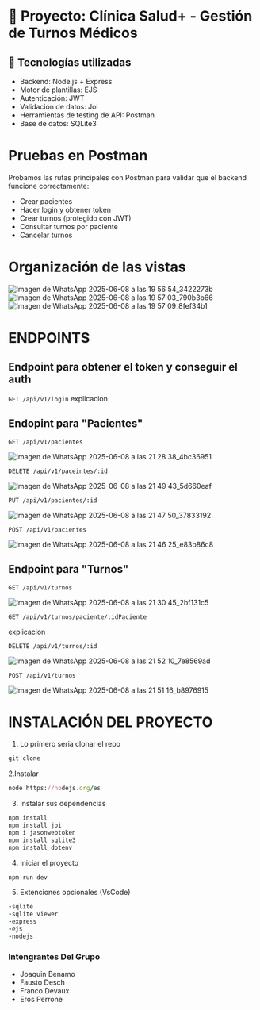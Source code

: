 # 🏥 Proyecto: Clínica Salud+ - Gestión de Turnos Médicos

## 🔧 Tecnologías utilizadas

- Backend: Node.js + Express
- Motor de plantillas: EJS
- Autenticación: JWT
- Validación de datos: Joi
- Herramientas de testing de API: Postman
- Base de datos: SQLite3 

# Pruebas en Postman
Probamos las rutas principales con Postman para validar que el backend funcione correctamente:

- Crear pacientes
- Hacer login y obtener token
- Crear turnos (protegido con JWT)
- Consultar turnos por paciente
- Cancelar turnos

# Organización de las vistas

![Imagen de WhatsApp 2025-06-08 a las 19 56 54_3422273b](https://github.com/user-attachments/assets/41e87e84-26e0-4e37-a5fc-d13c549135e4)
![Imagen de WhatsApp 2025-06-08 a las 19 57 03_790b3b66](https://github.com/user-attachments/assets/453259f3-c603-45c4-ad0e-a89a3de5d1c8)
![Imagen de WhatsApp 2025-06-08 a las 19 57 09_8fef34b1](https://github.com/user-attachments/assets/8cf5f4cc-e489-4347-9592-d233f26be266)

# ENDPOINTS

## Endpoint para obtener el token y conseguir el auth

`GET /api/v1/login`
<imagen> explicacion


## Endopint para **"Pacientes"**

`GET /api/v1/pacientes`

![Imagen de WhatsApp 2025-06-08 a las 21 28 38_4bc36951](https://github.com/user-attachments/assets/1a6ff5d3-5ef2-4df9-9c6f-68d87ad3fb7c) 

`DELETE /api/v1/paceintes/:id`

![Imagen de WhatsApp 2025-06-08 a las 21 49 43_5d660eaf](https://github.com/user-attachments/assets/d475cfc1-ef20-4c4f-b08e-81682ab011bb) 

`PUT /api/v1/pacientes/:id`

![Imagen de WhatsApp 2025-06-08 a las 21 47 50_37833192](https://github.com/user-attachments/assets/0af45376-e4ff-417a-9c75-84634162981b) 

`POST /api/v1/pacientes`

![Imagen de WhatsApp 2025-06-08 a las 21 46 25_e83b86c8](https://github.com/user-attachments/assets/a19e058e-f271-4dd3-ac8c-3d6fea5bc59e) 


## Endpoint para **"Turnos"**

`GET /api/v1/turnos`


![Imagen de WhatsApp 2025-06-08 a las 21 30 45_2bf131c5](https://github.com/user-attachments/assets/0cb94dcd-006e-469e-9a27-85109260b518) 

`GET /api/v1/turnos/paciente/:idPaciente`

<imagen> explicacion

`DELETE /api/v1/turnos/:id`

![Imagen de WhatsApp 2025-06-08 a las 21 52 10_7e8569ad](https://github.com/user-attachments/assets/ec2d5ef2-0bc1-439c-9e7b-6be3ae07cc57) 

`POST /api/v1/turnos`

![Imagen de WhatsApp 2025-06-08 a las 21 51 16_b8976915](https://github.com/user-attachments/assets/29867349-4619-4761-8673-01eedbb14f7f) 



# INSTALACIÓN DEL PROYECTO

1. Lo primero seria clonar el repo

```js
git clone 
```

2.Instalar

```ruby
node https://nodejs.org/es
```

3. Instalar sus dependencias

```ruby
npm install
npm install joi
npm i jasonwebtoken
npm install sqlite3
npm install dotenv
```

4. Iniciar el proyecto

```ruby
npm run dev
```

5. Extenciones opcionales (VsCode)

```ruby
-sqlite
-sqlite viewer
-express
-ejs
-nodejs
```

### Intengrantes Del Grupo

- Joaquin Benamo
- Fausto Desch
- Franco Devaux
- Eros Perrone

